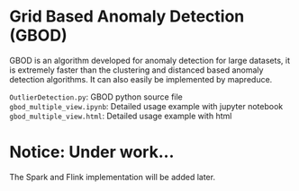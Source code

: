 # Grid Based Anomaly Detection (GBOD)
GBOD is an algorithm developed for anomaly detection for large datasets, it is extremely faster than the clustering and distanced based anomaly detection algorithms. It can also easily be implemented by mapreduce.

`OutlierDetection.py`: GBOD python source file <br>
`gbod_multiple_view.ipynb`: Detailed usage example with jupyter notebook<br>
`gbod_multiple_view.html`: Detailed usage example with html

# Notice: Under work...
The Spark and Flink implementation will be added later.
